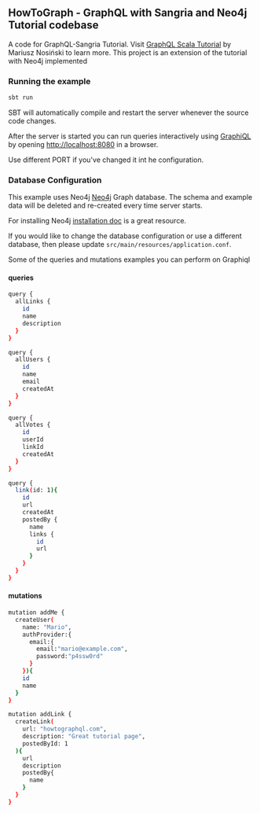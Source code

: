 ## HowToGraph - GraphQL with Sangria and Neo4j Tutorial codebase

A code for GraphQL-Sangria Tutorial. Visit [GraphQL Scala Tutorial](https://www.howtographql.com/graphql-scala/0-introduction/) by Mariusz Nosiński to learn more. This project is an extension of the tutorial with Neo4j implemented

### Running the example

```bash
sbt run
```

SBT will automatically compile and restart the server whenever the source code changes.

After the server is started you can run queries interactively using [GraphiQL](https://github.com/graphql/graphiql) by opening [http://localhost:8080](http://localhost:8080) in a browser.

Use different PORT if you've changed it int he configuration.

### Database Configuration

This example uses Neo4j [Neo4j](https://neo4j.com/) Graph database. The schema and example data will be deleted and re-created every time server starts.

For installing Neo4j [installation doc](https://neo4j.com/docs/operations-manual/current/installation/) is a great resource.

If you would like to change the database configuration or use a different database, then please update `src/main/resources/application.conf`.

Some of the queries and mutations examples you can perform on Graphiql 

#### queries
```bash
query {
  allLinks {
    id
    name
    description
  }
}
```
```bash
query {
  allUsers {
    id
    name
    email
    createdAt
  }
}
```
```bash
query {
  allVotes {
    id
    userId
    linkId
    createdAt
  }
}
```
```bash
query {
  link(id: 1){
    id
    url
    createdAt
    postedBy {
      name
      links {
        id
        url
      }
    }
  }
}
```

#### mutations
```bash
mutation addMe {
  createUser(
    name: "Mario",
    authProvider:{
      email:{
        email:"mario@example.com",
        password:"p4ssw0rd"
      }
    }){
    id
    name
  }
}
```
```bash
mutation addLink {
  createLink(
    url: "howtographql.com",
    description: "Great tutorial page",
    postedById: 1
  ){
    url
    description
    postedBy{
      name
    }
  }
}
```
